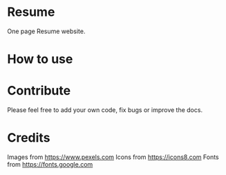 # Resume
One page Resume website.

# How to use





# Contribute

Please feel free to add your own code, fix bugs or improve the docs. 


# Credits

Images from https://www.pexels.com
Icons from https://icons8.com
Fonts from https://fonts.google.com
